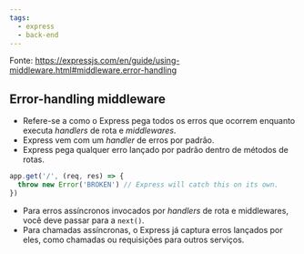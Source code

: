 ```yaml
---
tags:
  - express
  - back-end
---
```

Fonte: https://expressjs.com/en/guide/using-middleware.html#middleware.error-handling

## Error-handling middleware

- Refere-se a como o Express pega todos os erros que ocorrem enquanto executa *handlers* de rota e  *middlewares*.
- Express vem com um *handler* de erros por padrão.
- Express pega qualquer erro lançado por padrão dentro de métodos de rotas.

```javascript
app.get('/', (req, res) => {
  throw new Error('BROKEN') // Express will catch this on its own.
})
```

- Para erros assíncronos invocados por *handlers* de rota e middlewares, você deve passar para a `next()`.
- Para chamadas assíncronas, o Express já captura erros lançados por eles, como chamadas ou requisições para outros serviços.